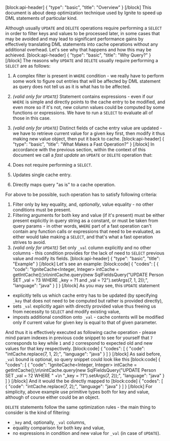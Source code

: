 [block:api-header]
{
  "type": "basic",
  "title": "Overview"
}
[/block]
This document is about deep optimization technique used by Ignite to speed up DML statements of particular kind.

Although usually `UPDATE` and `DELETE` operations require performing a `SELECT` in order to filter keys and values to be processed later, in some cases that may be avoided and may lead to significant performance gains by effectively translating DML statements into cache operations without any additional overhead. Let's see why that happens and how this may be achieved.
[block:api-header]
{
  "type": "basic",
  "title": "Why Query?"
}
[/block]
The reasons why `UPDATE` and `DELETE` usually require performing a `SELECT` are as follows:

1. A complex filter is present in `WHERE` condition - we really have to perform some work to figure out entries that will be affected by DML statement as query does not tell us as it is what has to be affected.
2. _(valid only for `UPDATE`)_ Statement contains expressions - even if our `WHERE` is simple and directly points to the cache entry to be modified, and even more so if it's not, new column values could be computed by some functions or expressions. We have to run a `SELECT` to evaluate all of those in this case.
3. _(valid only for `UPDATE`)_ Distinct fields of cache entry value are updated - we have to retrieve current value for a given key first, then modify it thus making new value object, then put it back to cache.
[block:api-header]
{
  "type": "basic",
  "title": "What Makes a Fast Operation?"
}
[/block]
In accordance with the previous section, within the context of this document we call a *fast update* an `UPDATE` or `DELETE` operation that:

1. Does not require performing a `SELECT`.
2. Updates single cache entry.
3. Directly maps query "as is" to a cache operation.

For above to be possible, such operation has to satisfy following criteria:

1. Filter only by key equality, and, *optionally*, value equality - no other conditions must be present.
2. Filtering arguments for both key and value (if it's present) must be either present explicitly in query string as a constant, or must be taken from query params - in other words, `WHERE` part of a fast operation can't contain any function calls or expressions that need to be evaluated, as either would take making a `SELECT`, and that's what a fast operation strives to avoid.
3. _(valid only for `UPDATE`)_ Set only `_val` column explicitly and no other columns - this condition provides for the lack of need to `SELECT` previous value and modify its fields.
[block:api-header]
{
  "type": "basic",
  "title": "Example"
}
[/block]
Let's see an example:
[block:code]
{
  "codes": [
    {
      "code": "IgniteCache<Integer, Integer> intCache = getIntCache();\n\nintCache.query(new SqlFieldsQuery(\"UPDATE Person SET _val = ?3 WHERE _key = ?1 and _val = ?2\").setArgs(7, 1, 2));",
      "language": "java"
    }
  ]
}
[/block]
As you may see, this `UPDATE` statement
- explicitly tells us which cache entry has to be updated (by specifying `_key` that does not need to be computed but rather is provided directly),
- sets `_val` explicitly again with directly provided value thus freeing us from necessity to `SELECT` and modify existing value,
- imposts additional condition onto `_val` - cache contents will be modified only if current value for given key is equal to that of given parameter.

And thus it is effectively executed as following cache operation - please mind param indexes in previous code snippet to see for yourself that `7` corresponds to key while `1` and `2` correspond to expected old and new values for that key respectively.
[block:code]
{
  "codes": [
    {
      "code": "intCache.replace(7, 1, 2);",
      "language": "java"
    }
  ]
}
[/block]
As said before, `_val` bound is optional, so query snippet could look like this
[block:code]
{
  "codes": [
    {
      "code": "IgniteCache<Integer, Integer> intCache = getIntCache();\n\nintCache.query(new SqlFieldsQuery(\"UPDATE Person SET _val = ?2 WHERE \" +\n \"_key = ?1\").setArgs(7, 2));",
      "language": "java"
    }
  ]
}
[/block]
And it would the be directly mapped to
[block:code]
{
  "codes": [
    {
      "code": "intCache.replace(7, 2);",
      "language": "java"
    }
  ]
}
[/block]
For simplicity, above example use primitive types both for key and value, although of course either could be an object.

`DELETE` statements follow the same optimization rules - the main thing to consider is the kind of filtering:
- `_key` and, optionally, `_val` columns,
- equality comparison for both key and value,
- no expressions in condition and new value for `_val` (in case of `UPDATE`).